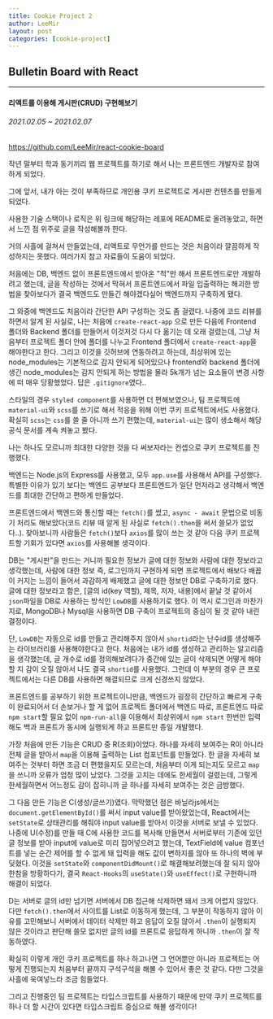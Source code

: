 ```yaml
---
title: Cookie Project 2
author: LeeMir
layout: post
categories: [cookie-project]
---
```

## Bulletin Board with React
- - -

#### 리액트를 이용해 게시판(CRUD) 구현해보기

###### 2021.02.05 ~ 2021.02.07

https://github.com/LeeMir/react-cookie-board

작년 말부터 학과 동기끼리 웹 프로젝트를 하기로 해서 나는 프론트엔드 개발자로 참여하게 되었다.

그에 앞서, 내가 아는 것이 부족하므로 개인용 쿠키 프로젝트로 게시판 컨텐츠를 만들게 되었다.

사용한 기술 스택이나 로직은 위 링크에 해당하는 레포에 README로 올려놓았고, 하면서 느낀 점 위주로 글을 작성해볼까 한다.



거의 사흘에 걸쳐서 만들었는데, 리액트로 무언가를 만드는 것은 처음이라 깔끔하게 작성하지는 못했다. 여러가지 참고 자료들이 도움이 되었다.

처음에는 DB, 백엔드 없이 프론트엔드에서 받아온 "척"만 해서 프론트엔드로만 개발하려고 했는데, 글을 작성하는 것에서 막혀서 프론트엔드에서 파일 입출력하는 해괴한 방법을 찾아보다가 결국 백엔드도 만들긴 해야겠다싶어 백엔드까지 구축하게 됐다.

그 와중에 백엔드도 처음이라 간단한 API 구성하는 것도 좀 걸렸다. 나중에 코드 리뷰를 하면서 알게 된 사실로, 나는 처음에 `create-react-app` 으로 만든 다음에 Frontend 폴더와 Backend 폴더를 만들어서 이것저것 다시 다 옮기는 데 오래 걸렸는데, 그냥 처음부터 프로젝트 폴더 안에 폴더를 나누고 Frontend 폴더에서 `create-react-app`을 해야한다고 한다.  그리고 이것을 깃허브에 연동하려고 하는데, 최상위에 있는 node_modules는 기본적으로 감지 안되게 되어있으나 frontend와 backend 폴더에 생긴 node_modules는 감지 안되게 하는 방법을 몰라 5k개가 넘는 요소들이 변경 사항에 떠 매우 당황했었다. 답은 `.gitignore`였다..

스타일의 경우 `styled component`를 사용하면 더 편해보였으나, 팀 프로젝트에 `material-ui`와 `scss`를 쓰기로 해서 적응을 위해 이번 쿠키 프로젝트에서도 사용했다. 확실히 `scss`는 `css`를 쓸 줄 아니까 쓰기 편했는데, `material-ui`는 많이 생소해서 해당 공식 문서를 계속 켜놓고 봤다.



나는 하나도 모르니까 최대한 다양한 것을 다 써보자라는 컨셉으로 쿠키 프로젝트를 진행했다.

백엔드는 Node.js의 Express를 사용했고, 모두 `app.use`를 사용해서 API를 구성했다. 특별한 이유가 있기 보다는 백엔드 공부보다 프론트엔드가 일단 먼저라고 생각해서 백엔드를 최대한 간단하고 편하게 만들었다.

프론트엔드에서 백엔드와 통신할 때는 `fetch()`를 썼고, `async - await` 문법으로 비동기 처리도  해보았다(코드 리뷰 때 알게 된 사실로 `fetch().then`을 써서 쓸모가 없었다..). 찾아보니까 사람들은 `fetch()`보다 `axios`를 많이 쓰는 것 같아 다음 쿠키 프로젝트할 기회가 있다면 `axios`를 사용해볼 생각이다.

DB는 "게시판"을 만드는 거니까 필요한 정보가 글에 대한 정보와 사람에 대한 정보라고 생각했는데, 사람에 대한 정보 즉, 로그인까지 구현하게 되면 프로젝트에서 배보다 배꼽이 커지는 느낌이 들어서 과감하게 배제했고 글에 대한 정보만 DB로 구축하기로 했다. 글에 대한 정보라고 함은, [글의 id(key 역할), 제목, 저자, 내용]에서 끝날 것 같아서 `json`파일을 DB로 사용하는 방식인 `LowDB`를 사용하기로 했다. 이 역시 로그인과 마찬가지로, MongoDB나 Mysql을 사용하면 DB 구축이 프로젝트의 중심이 될 것 같아 내린 결정이다.

단, `LowDB`는 자동으로 id를 만들고 관리해주지 않아서 `shortid`라는 난수id를 생성해주는 라이브러리를 사용해야한다고 한다. 처음에는 내가 id를 생성하고 관리하는 알고리즘을 생각했는데, 글 개수로 id를 정의해보려다가 중간에 있는 글이 삭제되면 어떻게 해야할 지 감이 오질 않아서 나도 결국 `shortid`를 사용했다. 그런데 이 부분의 경우 큰 프로젝트에서는 다른 DB를 사용하면 해결되므로 크게 신경쓰지 않았다.



프론트엔드를 공부하기 위한 프로젝트이니만큼, 백엔드가 굉장히 간단하고 빠르게 구축이 완료되어서 더 손보거나 할 게 없어 프로젝트 폴더에서 백엔드 따로, 프론트엔드 따로 `npm start`할 필요 없이 `npm-run-all`을 이용해서 최상위에서 `npm start` 한번만 입력해도 백과 프론트가 동시에 실행되게 하고 프론트만 종일 개발했다.

가장 처음에 만든 기능은 CRUD 중 R(조회)이었다. 하나를 자세히 보여주는 R이 아니라 전체 글을 받아서 `map`을 이용해 출력하는 List 컴포넌트를 만들었다. 한 글을 자세히 보여주는 것부터 하면 조금 더 편했을지도 모르는데, 처음부터 이게 되는지도 모르고 `map`을 쓰니까 오류가 엄청 많이 났었다. 그것을 고치는 데에도 한세월이 걸렸는데, 그렇게 한세월하면서 어느정도 감이 잡히니까 글 하나를 자세히 보여주는 것은 금방했다.

그 다음 만든 기능은 C(생성/글쓰기)였다. 막막했던 점은 바닐라js에서는 `document.getElementById()`를 써서 input value를 받아왔었는데, React에서는 `setState`로 상태관리를 해줘야 input value를 받아서 이것을 서버로 보낼 수 있었다. 나중에 U(수정)를 만들 때 C에 사용한 코드를 복사해 만들면서 서버로부터 기존에 있던 글 정보를 받아 input에 value로 미리 집어넣으려고 했는데, TextField에 value 컴포넌트를 넣는 순간 제어를 할 수 없게 돼 입력을 해도 값이 변하지를 않아 또 하나의 벽에 부딪혔다. 이것을 `setState`와 `componentDidMount()`로 해결해보려했는데 잘 되지 않아 한참을 방황하다가, 결국 `React-Hooks`의 `useState()`와 `useEffect()`로 구현하니까 해결이 되었다.

D는 서버로 글의 id만 넘기면 서버에서 DB 접근해 삭제하면 돼서 크게 어렵지 않았다. 다만 `fetch().then`에서 사이트를 List로 이동하게 했는데, 그 부분이 작동하지 않아 이유를 고민해보니 서버에서 데이터 삭제만 하고 응답이 오질 않아서 `.then`이 실행되지 않은 것이라고 판단해 쓸모 없지만 글의 id를 프론트로 응답하게 하니까 `.then`이 잘 작동하였다.



확실히 이렇게 개인 쿠키 프로젝트를 하나 하고나면 그 언어뿐만 아니라 프로젝트는 어떻게 진행되는지 처음부터 끝까지 구석구석을 해볼 수 있어서 좋은 것 같다. 다만 그것을 사흘에 욱여넣느라 조금 힘들었다.

그리고 진행중인 팀 프로젝트는 타입스크립트를 사용하기 때문에 만약 쿠키 프로젝트를 하나 더 할 시간이 있다면 타입스크립트 중심으로  해볼 생각이다!